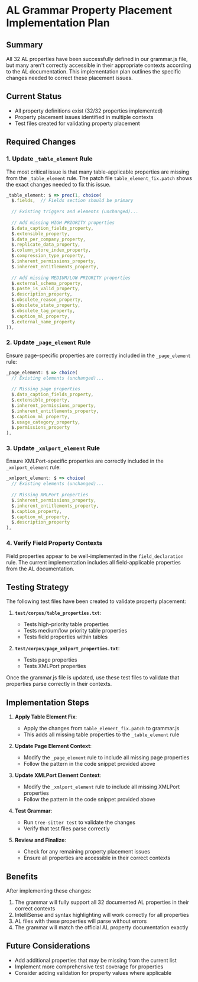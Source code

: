 # AL Grammar Property Placement Implementation Plan

## Summary

All 32 AL properties have been successfully defined in our grammar.js file, but many aren't correctly accessible in their appropriate contexts according to the AL documentation. This implementation plan outlines the specific changes needed to correct these placement issues.

## Current Status

- All property definitions exist (32/32 properties implemented)
- Property placement issues identified in multiple contexts
- Test files created for validating property placement

## Required Changes

### 1. Update `_table_element` Rule

The most critical issue is that many table-applicable properties are missing from the `_table_element` rule. The patch file `table_element_fix.patch` shows the exact changes needed to fix this issue.

```javascript
_table_element: $ => prec(1, choice(
  $.fields,  // Fields section should be primary
  
  // Existing triggers and elements (unchanged)...
  
  // Add missing HIGH PRIORITY properties
  $.data_caption_fields_property,
  $.extensible_property,
  $.data_per_company_property,
  $.replicate_data_property,
  $.column_store_index_property,
  $.compression_type_property,
  $.inherent_permissions_property,
  $.inherent_entitlements_property,
  
  // Add missing MEDIUM/LOW PRIORITY properties
  $.external_schema_property,
  $.paste_is_valid_property,
  $.description_property,
  $.obsolete_reason_property,
  $.obsolete_state_property,
  $.obsolete_tag_property,
  $.caption_ml_property,
  $.external_name_property
)),
```

### 2. Update `_page_element` Rule

Ensure page-specific properties are correctly included in the `_page_element` rule:

```javascript
_page_element: $ => choice(
  // Existing elements (unchanged)...
  
  // Missing page properties
  $.data_caption_fields_property,
  $.extensible_property,
  $.inherent_permissions_property,
  $.inherent_entitlements_property,
  $.caption_ml_property,
  $.usage_category_property,
  $.permissions_property
),
```

### 3. Update `_xmlport_element` Rule

Ensure XMLPort-specific properties are correctly included in the `_xmlport_element` rule:

```javascript
_xmlport_element: $ => choice(
  // Existing elements (unchanged)...
  
  // Missing XMLPort properties
  $.inherent_permissions_property,
  $.inherent_entitlements_property,
  $.caption_property,
  $.caption_ml_property,
  $.description_property
),
```

### 4. Verify Field Property Contexts

Field properties appear to be well-implemented in the `field_declaration` rule. The current implementation includes all field-applicable properties from the AL documentation.

## Testing Strategy

The following test files have been created to validate property placement:

1. **`test/corpus/table_properties.txt`**:
   - Tests high-priority table properties
   - Tests medium/low priority table properties
   - Tests field properties within tables

2. **`test/corpus/page_xmlport_properties.txt`**:
   - Tests page properties
   - Tests XMLPort properties

Once the grammar.js file is updated, use these test files to validate that properties parse correctly in their contexts.

## Implementation Steps

1. **Apply Table Element Fix**:
   - Apply the changes from `table_element_fix.patch` to grammar.js
   - This adds all missing table properties to the `_table_element` rule

2. **Update Page Element Context**:
   - Modify the `_page_element` rule to include all missing page properties
   - Follow the pattern in the code snippet provided above

3. **Update XMLPort Element Context**:
   - Modify the `_xmlport_element` rule to include all missing XMLPort properties
   - Follow the pattern in the code snippet provided above

4. **Test Grammar**:
   - Run `tree-sitter test` to validate the changes
   - Verify that test files parse correctly

5. **Review and Finalize**:
   - Check for any remaining property placement issues
   - Ensure all properties are accessible in their correct contexts

## Benefits

After implementing these changes:

1. The grammar will fully support all 32 documented AL properties in their correct contexts
2. IntelliSense and syntax highlighting will work correctly for all properties
3. AL files with these properties will parse without errors
4. The grammar will match the official AL property documentation exactly

## Future Considerations

- Add additional properties that may be missing from the current list
- Implement more comprehensive test coverage for properties
- Consider adding validation for property values where applicable
